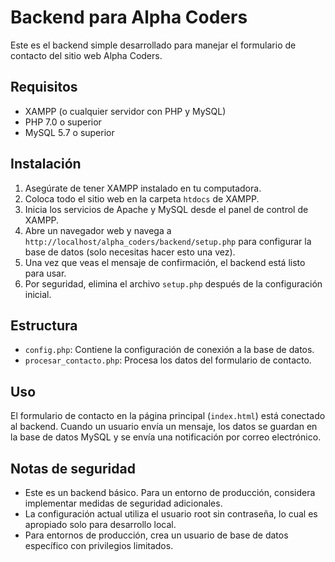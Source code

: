 # Backend para Alpha Coders

Este es el backend simple desarrollado para manejar el formulario de contacto del sitio web Alpha Coders.

## Requisitos

- XAMPP (o cualquier servidor con PHP y MySQL)
- PHP 7.0 o superior
- MySQL 5.7 o superior

## Instalación

1. Asegúrate de tener XAMPP instalado en tu computadora.
2. Coloca todo el sitio web en la carpeta `htdocs` de XAMPP.
3. Inicia los servicios de Apache y MySQL desde el panel de control de XAMPP.
4. Abre un navegador web y navega a `http://localhost/alpha_coders/backend/setup.php` para configurar la base de datos (solo necesitas hacer esto una vez).
5. Una vez que veas el mensaje de confirmación, el backend está listo para usar.
6. Por seguridad, elimina el archivo `setup.php` después de la configuración inicial.

## Estructura

- `config.php`: Contiene la configuración de conexión a la base de datos.
- `procesar_contacto.php`: Procesa los datos del formulario de contacto.

## Uso

El formulario de contacto en la página principal (`index.html`) está conectado al backend. Cuando un usuario envía un mensaje, los datos se guardan en la base de datos MySQL y se envía una notificación por correo electrónico.

## Notas de seguridad

- Este es un backend básico. Para un entorno de producción, considera implementar medidas de seguridad adicionales.
- La configuración actual utiliza el usuario root sin contraseña, lo cual es apropiado solo para desarrollo local.
- Para entornos de producción, crea un usuario de base de datos específico con privilegios limitados. 
